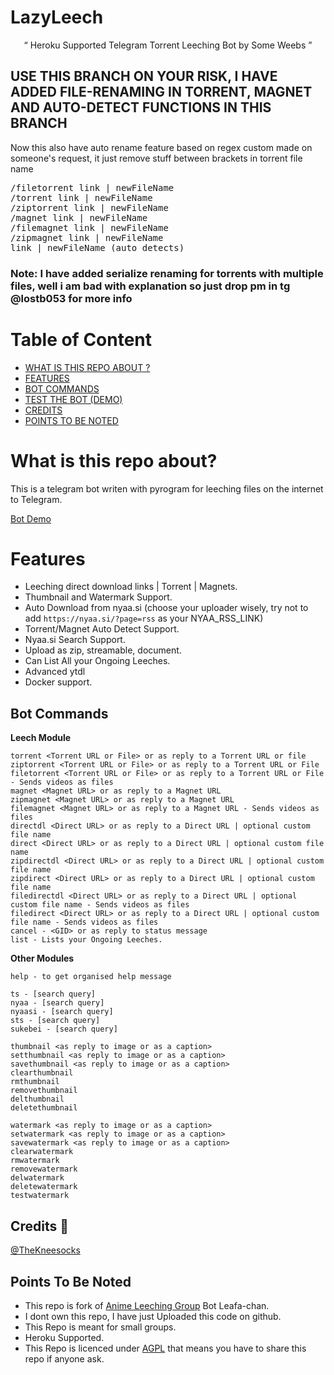 # LazyLeech 

<p align="center">
“	Heroku Supported Telegram Torrent Leeching Bot by Some Weebs ” 
</p>


<h2>USE THIS BRANCH ON YOUR RISK, I HAVE ADDED FILE-RENAMING IN TORRENT, MAGNET AND AUTO-DETECT FUNCTIONS IN THIS BRANCH</h2>
</h3>Now this also have auto rename feature based on regex custom made on someone's request, it just remove stuff between brackets in torrent file name</h3>
<pre>
/filetorrent link | newFileName
/torrent link | newFileName
/ziptorrent link | newFileName
/magnet link | newFileName
/filemagnet link | newFileName
/zipmagnet link | newFileName
link | newFileName (auto detects)
</pre>
<h3>Note: I have added serialize renaming for torrents with multiple files, well i am bad with explanation so just drop pm in tg @lostb053 for more info</h3>

# Table of Content
- [WHAT IS THIS REPO ABOUT ?](#what-is-this-repo-about)
- [FEATURES](#features)
- [BOT COMMANDS](#bot-commands)
- [TEST THE BOT (DEMO)](https://t.me/joinchat/HC7YmklXMSRPH3N2)
- [CREDITS](#credits-)
- [POINTS TO BE NOTED](#points-to-be-noted)


# What is this repo about?
This is a telegram bot writen with pyrogram for leeching files on the internet to Telegram.

[Bot Demo](https://t.me/joinchat/HC7YmklXMSRPH3N2)

# Features
- Leeching direct download links | Torrent | Magnets.
- Thumbnail and Watermark Support.
- Auto Download from nyaa.si (choose your uploader wisely, try not to add `https://nyaa.si/?page=rss` as your NYAA_RSS_LINK)
- Torrent/Magnet Auto Detect Support.
- Nyaa.si Search Support.
- Upload as zip, streamable, document.
- Can List All your Ongoing Leeches.
- Advanced ytdl
- Docker support.

## Bot Commands

**Leech Module**
```
torrent <Torrent URL or File> or as reply to a Torrent URL or file
ziptorrent <Torrent URL or File> or as reply to a Torrent URL or File
filetorrent <Torrent URL or File> or as reply to a Torrent URL or File - Sends videos as files
magnet <Magnet URL> or as reply to a Magnet URL
zipmagnet <Magnet URL> or as reply to a Magnet URL
filemagnet <Magnet URL> or as reply to a Magnet URL - Sends videos as files
directdl <Direct URL> or as reply to a Direct URL | optional custom file name
direct <Direct URL> or as reply to a Direct URL | optional custom file name
zipdirectdl <Direct URL> or as reply to a Direct URL | optional custom file name
zipdirect <Direct URL> or as reply to a Direct URL | optional custom file name
filedirectdl <Direct URL> or as reply to a Direct URL | optional custom file name - Sends videos as files
filedirect <Direct URL> or as reply to a Direct URL | optional custom file name - Sends videos as files
cancel - <GID> or as reply to status message
list - Lists your Ongoing Leeches.
```

**Other Modules**
```
help - to get organised help message

ts - [search query]
nyaa - [search query]
nyaasi - [search query]
sts - [search query]
sukebei - [search query]

thumbnail <as reply to image or as a caption>
setthumbnail <as reply to image or as a caption>
savethumbnail <as reply to image or as a caption>
clearthumbnail
rmthumbnail
removethumbnail
delthumbnail
deletethumbnail

watermark <as reply to image or as a caption>
setwatermark <as reply to image or as a caption>
savewatermark <as reply to image or as a caption>
clearwatermark
rmwatermark
removewatermark
delwatermark
deletewatermark
testwatermark
```

## Credits 📍

[@TheKneesocks](https://t.me/TheKneesocks)

## Points To Be Noted 

- This repo is fork of [Anime Leeching Group](https://t.me/joinchat/BWHQ6lb_FmSP3pxfyYolfg) Bot Leafa-chan.
- I dont own this repo, I have just Uploaded this code on github.
- This Repo is meant for small groups.
- Heroku Supported.
- This Repo is licenced under [AGPL](https://github.com/ShinchanNohara1/Torrent-Bot-Lazyleech/blob/Master/LICENSE) that means you have to share this repo if anyone ask.
